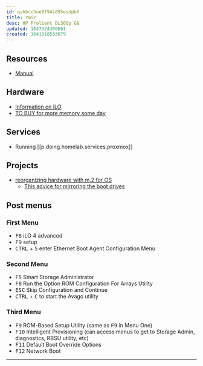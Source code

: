 ```yaml
---
id: qvhbcchue9f94i895osdpbf
title: Ymir
desc: HP Prolient DL360p G8
updated: 1647324300661
created: 1641018533079
---
```


## Resources

- [Manual](assets/pdfs/hp-dl360p-g8-manual.pdf)

## Hardware

- [Information on iLO][1]
- [TO BUY for more memory some day][3]

## Services

- Running [[p.doing.homelab.services.proxmox]]

## Projects

- [reorganizing hardware with m.2 for OS][2]
    - [This advice for mirroring the boot drives][4]

## Post menus

### First Menu

- <kbd>F8</kbd> iLO 4 advanced
- <kbd>F9</kbd> setup
- <kbd>CTRL</kbd> + <kbd>S</kbd> enter Ethernet Boot Agent Configuration Menu

### Second Menu

- <kbd>F5</kbd> Smart Storage Administrator
- <kbd>F8</kbd> Run the Option ROM Configuration For Arrays Utility
- <kbd>ESC</kbd> Skip Configuration and Continue
- <kbd>CTRL</kbd> + <kbd>C</kbd> to start the Avago utility

### Third Menu

- <kbd>F9</kbd> ROM-Based Setup Utility (same as <kbd>F9</kbd> in Menu One)
- <kbd>F10</kbd> Intelligent Provisioning (can access menus to get to Storage Admin, diagnostics, RBSU utility, etc)
- <kbd>F11</kbd> Default Boot Override Options
- <kbd>F12</kbd> Network Boot

---

[1]: https://en.wikipedia.org/wiki/HP_Integrated_Lights-Out
[2]: https://www.reddit.com/r/homelab/comments/t5na4v/comment/hz66dwy/?utm_source=share&utm_medium=web2x&context=3
[3]: https://www.ebay.com/itm/222462491975?hash=item33cbcc3d47:g:Ks4AAOSwNZRfLGSf
[4]: https://forum.proxmox.com/threads/installation-with-m-2-ok.58009/
